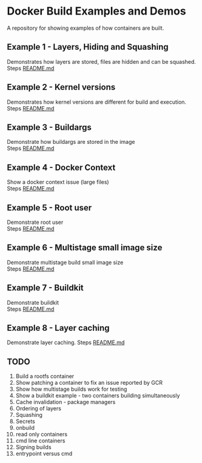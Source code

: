 # Docker Build Examples and Demos
A repository for showing examples of how containers are built. 

## Example 1 - Layers, Hiding and Squashing
Demonstrates how layers are stored, files are hidden and can be squashed.  
Steps [README.md](./step1/README.md)  


## Example 2 - Kernel versions
Demonstrates how kernel versions are different for build and execution.  
Steps [README.md](./step2/README.md)  


## Example 3 - Buildargs 
Demonstrate how buildargs are stored in the image  
Steps [README.md](./step3/README.md)  


## Example 4 - Docker Context 
Show a docker context issue (large files)  
Steps [README.md](./step4/README.md)  


## Example 5 - Root user 
Demonstrate root user  
Steps [README.md](./step5/README.md)  


## Example 6 - Multistage small image size
Demonstrate multistage build small image size  
Steps [README.md](./step6/README.md)  


## Example 7 - Buildkit
Demonstrate buildkit  
Steps [README.md](./step7/README.md)  


## Example 8 - Layer caching
Demonstrate layer caching. 
Steps [README.md](./step8/README.md)  


## TODO
1. Build a rootfs container
1. Show patching a container to fix an issue reported by GCR
1. Show how multistage builds work for testing
1. Show a buildkit example - two containers building simultaneously 
1. Cache invalidation - package managers 
1. Ordering of layers
1. Squashing
1. Secrets
1. onbuild
1. read only containers
1. cmd line containers
1. Signing builds
1. entrypoint versus cmd
